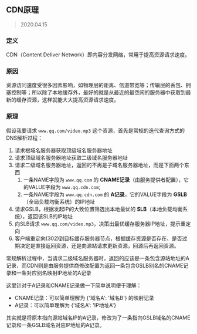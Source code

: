 ## CDN原理

> 2020.04.15

### 定义

CDN（Content Deliver Network）即内容分发网络，常用于提高资源请求速度。

### 原因

资源访问速度受很多因素影响，如物理层的距离、信道带宽等；传输层的丢包、拥塞控制等；所以除了本地缓存外，最好的就是从最近的最空闲的服务器中获取到最新的缓存资源，这样就能大大提高资源请求速度。

### 原理

假设我要请求 `www.qq.com/video.mp3` 这个资源，首先是常规的迭代查询方式的DNS解析过程：

1. 请求根域名服务器获取顶级域名服务器地址
2. 请求顶级域名服务器地址获取二级域名服务器地址
3. 请求二级域名服务器地址，返回的不再是子域名服务器地址，而是下面两个东西
    1. 一条NAME字段为 `www.qq.com` 的 **CNAME记录**（由服务提供者配置），它的VALUE字段为 `www.qq.cdn.com`;
    2. 一条NAME字段为 `www.qq.cdn.com` 的 **A记录**，它的VALUE字段为 **GSLB**（全局负载均衡系统）的IP地址
4. 请求GSLB，根据发起IP的大致位置筛选出本地最优的 **SLB**（本地负载均衡系统），返回该SLB的IP地址
5. 向SLB请求 `www.qq.com/video.mp3`，决策出最优缓存服务器IP地址，提示重定向
6. 客户端重定向(302)到目标缓存服务器节点，根据缓存资源是否存在、是否过期决定是直接返回资源，还是向源站请求更新资源，回源后再返回资源。

常规解析过程中，当请求二级域名服务器时，返回的应该是一条包含源站地址的A记录，而CDN则是由服务提供商修改配置为返回一条包含GSLB别名的CNAME记录和一条对应别名映射IP地址的A记录

这里针对于A记录和CNAME记录做一下简单说明便于理解：

+ CNAME记录：可以简单理解为 {'域名A': '域名B'} 的映射记录
+ A记录：可以简单理解为 {'域名A': 'IP地址A'}

其实就是将原本指向源站域名IP的A记录，修改为了一条指向GSLB域名的CNAME记录和一条GSLB域名对应IP地址的A记录。
